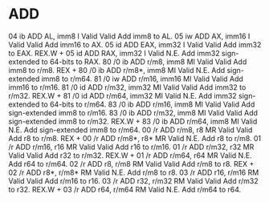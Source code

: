 ADD
===

04 ib ADD AL, imm8 I Valid Valid Add imm8 to AL.
05 iw ADD AX, imm16 I Valid Valid Add imm16 to AX.
05 id ADD EAX, imm32 I Valid Valid Add imm32 to EAX.
REX.W + 05 id ADD RAX, imm32 I Valid N.E. Add imm32 sign-extended to 64-bits to RAX.
80 /0 ib ADD r/m8, imm8 MI Valid Valid Add imm8 to r/m8.
REX + 80 /0 ib ADD r/m8*, imm8 MI Valid N.E. Add sign-extended imm8 to r/m64.
81 /0 iw ADD r/m16, imm16 MI Valid Valid Add imm16 to r/m16.
81 /0 id ADD r/m32, imm32 MI Valid Valid Add imm32 to r/m32.
REX.W + 81 /0 id ADD r/m64, imm32 MI Valid N.E. Add imm32 sign-extended to 64-bits to r/m64.
83 /0 ib ADD r/m16, imm8 MI Valid Valid Add sign-extended imm8 to r/m16.
83 /0 ib ADD r/m32, imm8 MI Valid Valid Add sign-extended imm8 to r/m32.
REX.W + 83 /0 ib ADD r/m64, imm8 MI Valid N.E. Add sign-extended imm8 to r/m64.
00 /r ADD r/m8, r8 MR Valid Valid Add r8 to r/m8.
REX + 00 /r ADD r/m8*, r8* MR Valid N.E. Add r8 to r/m8.
01 /r ADD r/m16, r16 MR Valid Valid Add r16 to r/m16.
01 /r ADD r/m32, r32 MR Valid Valid Add r32 to r/m32.
REX.W + 01 /r ADD r/m64, r64 MR Valid N.E. Add r64 to r/m64.
02 /r ADD r8, r/m8 RM Valid Valid Add r/m8 to r8.
REX + 02 /r ADD r8*, r/m8* RM Valid N.E. Add r/m8 to r8.
03 /r ADD r16, r/m16 RM Valid Valid Add r/m16 to r16.
03 /r ADD r32, r/m32 RM Valid Valid Add r/m32 to r32.
REX.W + 03 /r ADD r64, r/m64 RM Valid N.E. Add r/m64 to r64.
